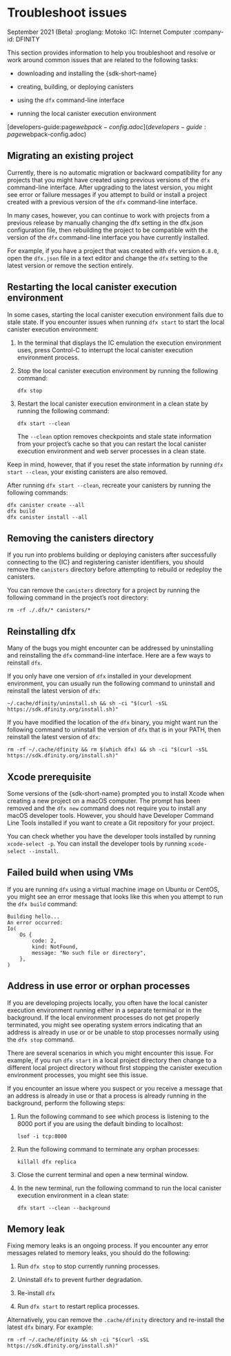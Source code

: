 # Troubleshoot issues

September 2021 (Beta) :proglang: Motoko :IC: Internet Computer :company-id: DFINITY

This section provides information to help you troubleshoot and resolve or work around common issues that are related to the following tasks:

-   downloading and installing the {sdk-short-name}

-   creating, building, or deploying canisters

-   using the `dfx` command-line interface

-   running the local canister execution environment

[developers-guide:page$webpack-config.adoc](developers-guide:page$webpack-config.adoc)

## Migrating an existing project

Currently, there is no automatic migration or backward compatibility for any projects that you might have created using previous versions of the `dfx` command-line interface. After upgrading to the latest version, you might see error or failure messages if you attempt to build or install a project created with a previous version of the `dfx` command-line interface.

In many cases, however, you can continue to work with projects from a previous release by manually changing the dfx setting in the dfx.json configuration file, then rebuilding the project to be compatible with the version of the `dfx` command-line interface you have currently installed.

For example, if you have a project that was created with `dfx` version `0.8.0`, open the `dfx.json` file in a text editor and change the `dfx` setting to the latest version or remove the section entirely.

## Restarting the local canister execution environment

In some cases, starting the local canister execution environment fails due to stale state. If you encounter issues when running `dfx start` to start the local canister execution environment:

1.  In the terminal that displays the IC emulation the execution environment uses, press Control-C to interrupt the local canister execution environment process.

2.  Stop the local canister execution environment by running the following command:

        dfx stop

3.  Restart the local canister execution environment in a clean state by running the following command:

        dfx start --clean

    The `--clean` option removes checkpoints and stale state information from your project’s cache so that you can restart the local canister execution environment and web server processes in a clean state.

Keep in mind, however, that if you reset the state information by running `dfx start --clean`, your existing canisters are also removed.

After running `dfx start --clean`, recreate your canisters by running the following commands:

    dfx canister create --all
    dfx build
    dfx canister install --all

## Removing the canisters directory

If you run into problems building or deploying canisters after successfully connecting to the {IC} and registering canister identifiers, you should remove the `canisters` directory before attempting to rebuild or redeploy the canisters.

You can remove the `canisters` directory for a project by running the following command in the project’s root directory:

    rm -rf ./.dfx/* canisters/*

## Reinstalling dfx

Many of the bugs you might encounter can be addressed by uninstalling and reinstalling the `dfx` command-line interface. Here are a few ways to reinstall `dfx`.

If you only have one version of `dfx` installed in your development environment, you can usually run the following command to uninstall and reinstall the latest version of `dfx`:

    ~/.cache/dfinity/uninstall.sh && sh -ci "$(curl -sSL https://sdk.dfinity.org/install.sh)"

If you have modified the location of the `dfx` binary, you might want run the following command to uninstall the version of `dfx` that is in your PATH, then reinstall the latest version of `dfx`:

    rm -rf ~/.cache/dfinity && rm $(which dfx) && sh -ci "$(curl -sSL https://sdk.dfinity.org/install.sh)"

## Xcode prerequisite

Some versions of the {sdk-short-name} prompted you to install Xcode when creating a new project on a macOS computer. The prompt has been removed and the `dfx new` command does not require you to install any macOS developer tools. However, you should have Developer Command Line Tools installed if you want to create a Git repository for your project.

You can check whether you have the developer tools installed by running `xcode-select -p`. You can install the developer tools by running `xcode-select --install`.

## Failed build when using VMs

If you are running `dfx` using a virtual machine image on Ubuntu or CentOS, you might see an error message that looks like this when you attempt to run the `dfx build` command:

    Building hello...
    An error occurred:
    Io(
        Os {
            code: 2,
            kind: NotFound,
            message: "No such file or directory",
        },
    )

## Address in use error or orphan processes

If you are developing projects locally, you often have the local canister execution environment running either in a separate terminal or in the background. If the local environment processes do not get properly terminated, you might see operating system errors indicating that an address is already in use or or be unable to stop processes normally using the `dfx stop` command.

There are several scenarios in which you might encounter this issue. For example, if you run `dfx start` in a local project directory then change to a different local project directory without first stopping the canister execution environment processes, you might see this issue.

If you encounter an issue where you suspect or you receive a message that an address is already in use or that a process is already running in the background, perform the following steps:

1.  Run the following command to see which process is listening to the 8000 port if you are using the default binding to localhost:

        lsof -i tcp:8000

2.  Run the following command to terminate any orphan processes:

        killall dfx replica

3.  Close the current terminal and open a new terminal window.

4.  In the new terminal, run the following command to run the local canister execution environment in a clean state:

        dfx start --clean --background

## Memory leak

Fixing memory leaks is an ongoing process. If you encounter any error messages related to memory leaks, you should do the following:

1.  Run `dfx stop` to stop currently running processes.

2.  Uninstall `dfx` to prevent further degradation.

3.  Re-install `dfx`

4.  Run `dfx start` to restart replica processes.

Alternatively, you can remove the `.cache/dfinity` directory and re-install the latest `dfx` binary. For example:

    rm -rf ~/.cache/dfinity && sh -ci "$(curl -sSL https://sdk.dfinity.org/install.sh)"
